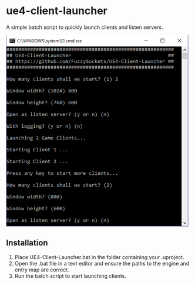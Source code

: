 # ue4-client-launcher #
A simple batch script to quickly launch clients and listen servers.

![Program Screenshot](https://raw.githubusercontent.com/FuzzySockets/UE4-Client-Launcher/master/Screenshots/screenshot.png) 

Installation
--------
1. Place UE4-Client-Launcher.bat in the folder containing your .uproject.
2. Open the .bat file in a text editor and ensure the paths to the engine and entry map are correct.
3. Run the batch script to start launching clients.
